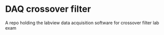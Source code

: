 # DAQ crossover filter
 A repo holding the labview data acquisition software for crossover filter lab exam
